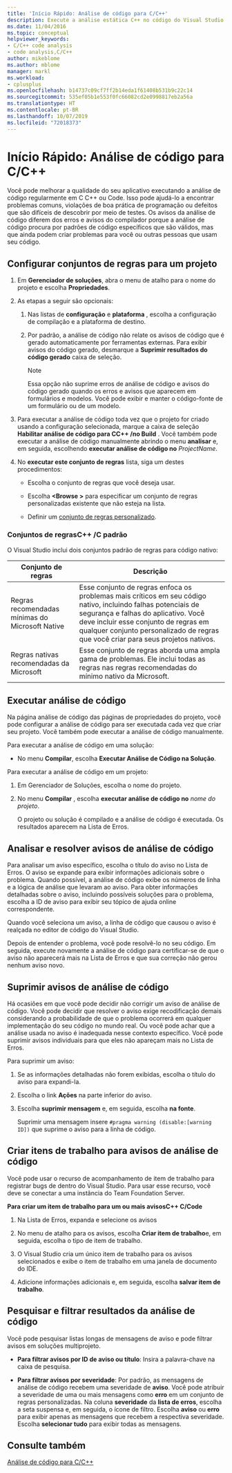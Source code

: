 ```yaml
---
title: 'Início Rápido: Análise de código para C/C++'
description: Execute a análise estática C++ no código do Visual Studio para detectar problemas comuns de codificação e defeitos.
ms.date: 11/04/2016
ms.topic: conceptual
helpviewer_keywords:
- C/C++ code analysis
- code analysis,C/C++
author: mikeblome
ms.author: mblome
manager: markl
ms.workload:
- cplusplus
ms.openlocfilehash: b14737c09cf7ff2b14eda1f61408b531b9c22c14
ms.sourcegitcommit: 535ef05b1e553f0fc66082cd2e0998817eb2a56a
ms.translationtype: HT
ms.contentlocale: pt-BR
ms.lasthandoff: 10/07/2019
ms.locfileid: "72018373"
---
```

# <a name="quickstart-code-analysis-for-cc"></a>Início Rápido: Análise de código para C/C++

Você pode melhorar a qualidade do seu aplicativo executando a análise de código regularmente em C C++ ou Code. Isso pode ajudá-lo a encontrar problemas comuns, violações de boa prática de programação ou defeitos que são difíceis de descobrir por meio de testes. Os avisos da análise de código diferem dos erros e avisos do compilador porque a análise de código procura por padrões de código específicos que são válidos, mas que ainda podem criar problemas para você ou outras pessoas que usam seu código.

## <a name="configure-rule-sets-for-a-project"></a>Configurar conjuntos de regras para um projeto

1. Em **Gerenciador de soluções**, abra o menu de atalho para o nome do projeto e escolha **Propriedades**.

2. As etapas a seguir são opcionais:

    1. Nas listas de **configuração** e **plataforma** , escolha a configuração de compilação e a plataforma de destino.

    2. Por padrão, a análise de código não relate os avisos de código que é gerado automaticamente por ferramentas externas. Para exibir avisos do código gerado, desmarque a **Suprimir resultados do código gerado** caixa de seleção.

        > [!NOTE]
        > Essa opção não suprime erros de análise de código e avisos do código gerado quando os erros e avisos que aparecem em formulários e modelos. Você pode exibir e manter o código-fonte de um formulário ou de um modelo.

3. Para executar a análise de código toda vez que o projeto for criado usando a configuração selecionada, marque a caixa de seleção **Habilitar análise de código para CC++ /no Build** . Você também pode executar a análise de código manualmente abrindo o menu **analisar** e, em seguida, escolhendo **executar análise de código no** *ProjectName*.

4. No **executar este conjunto de regras** lista, siga um destes procedimentos:

    - Escolha o conjunto de regras que você deseja usar.

    - Escolha **\<Browse >** para especificar um conjunto de regras personalizadas existente que não esteja na lista.

    - Definir um [conjunto de regras personalizado](../code-quality/how-to-create-a-custom-rule-set.md).

### <a name="standard-cc-rule-sets"></a>Conjuntos de regrasC++ /C padrão

O Visual Studio inclui dois conjuntos padrão de regras para código nativo:

|Conjunto de regras|Descrição|
|--------------|-----------------|
|Regras recomendadas mínimas do Microsoft Native|Esse conjunto de regras enfoca os problemas mais críticos em seu código nativo, incluindo falhas potenciais de segurança e falhas do aplicativo. Você deve incluir esse conjunto de regras em qualquer conjunto personalizado de regras que você criar para seus projetos nativos.|
|Regras nativas recomendadas da Microsoft|Esse conjunto de regras aborda uma ampla gama de problemas. Ele inclui todas as regras nas regras recomendadas do mínimo nativo da Microsoft.|

## <a name="run-code-analysis"></a>Executar análise de código

Na página análise de código das páginas de propriedades do projeto, você pode configurar a análise de código para ser executada cada vez que criar seu projeto. Você também pode executar a análise de código manualmente.

Para executar a análise de código em uma solução:

- No menu **Compilar**, escolha **Executar Análise de Código na Solução**.

Para executar a análise de código em um projeto:

1. Em Gerenciador de Soluções, escolha o nome do projeto.

2. No menu **Compilar** , escolha **executar análise de código no** *nome do projeto*.

   O projeto ou solução é compilado e a análise de código é executada. Os resultados aparecem na Lista de Erros.

## <a name="analyze-and-resolve-code-analysis-warnings"></a>Analisar e resolver avisos de análise de código

Para analisar um aviso específico, escolha o título do aviso no Lista de Erros. O aviso se expande para exibir informações adicionais sobre o problema. Quando possível, a análise de código exibe os números de linha e a lógica de análise que levaram ao aviso. Para obter informações detalhadas sobre o aviso, incluindo possíveis soluções para o problema, escolha a ID de aviso para exibir seu tópico de ajuda online correspondente.

Quando você seleciona um aviso, a linha de código que causou o aviso é realçada no editor de código do Visual Studio.

Depois de entender o problema, você pode resolvê-lo no seu código. Em seguida, execute novamente a análise de código para certificar-se de que o aviso não aparecerá mais na Lista de Erros e que sua correção não gerou nenhum aviso novo.

## <a name="suppress-code-analysis-warnings"></a>Suprimir avisos de análise de código

Há ocasiões em que você pode decidir não corrigir um aviso de análise de código. Você pode decidir que resolver o aviso exige recodificação demais considerando a probabilidade de que o problema ocorrerá em qualquer implementação do seu código no mundo real. Ou você pode achar que a análise usada no aviso é inadequada nesse contexto específico. Você pode suprimir avisos individuais para que eles não apareçam mais no Lista de Erros.

Para suprimir um aviso:

1. Se as informações detalhadas não forem exibidas, escolha o título do aviso para expandi-la.

2. Escolha o link **Ações** na parte inferior do aviso.

3. Escolha **suprimir mensagem** e, em seguida, escolha **na fonte**.

   Suprimir uma mensagem insere `#pragma warning (disable:[warning ID])` que suprime o aviso para a linha de código.

## <a name="create-work-items-for-code-analysis-warnings"></a>Criar itens de trabalho para avisos de análise de código

Você pode usar o recurso de acompanhamento de item de trabalho para registrar bugs de dentro do Visual Studio. Para usar esse recurso, você deve se conectar a uma instância do Team Foundation Server.

**Para criar um item de trabalho para um ou mais avisosC++ C/Code**

1. Na Lista de Erros, expanda e selecione os avisos

2. No menu de atalho para os avisos, escolha **Criar item de trabalho**e, em seguida, escolha o tipo de item de trabalho.

3. O Visual Studio cria um único item de trabalho para os avisos selecionados e exibe o item de trabalho em uma janela de documento do IDE.

4. Adicione informações adicionais e, em seguida, escolha **salvar item de trabalho**.

## <a name="search-and-filter-code-analysis-results"></a>Pesquisar e filtrar resultados da análise de código

Você pode pesquisar listas longas de mensagens de aviso e pode filtrar avisos em soluções multiprojeto.

- **Para filtrar avisos por ID de aviso ou título**: Insira a palavra-chave na caixa de pesquisa.

- **Para filtrar avisos por severidade**: Por padrão, as mensagens de análise de código recebem uma severidade de **aviso**. Você pode atribuir a severidade de uma ou mais mensagens como **erro** em um conjunto de regras personalizadas. Na coluna **severidade** da **lista de erros**, escolha a seta suspensa e, em seguida, o ícone de filtro. Escolha **aviso** ou **erro** para exibir apenas as mensagens que recebem a respectiva severidade. Escolha **selecionar tudo** para exibir todas as mensagens.

## <a name="see-also"></a>Consulte também

[Análise de código para C/C++](../code-quality/code-analysis-for-c-cpp-overview.md)